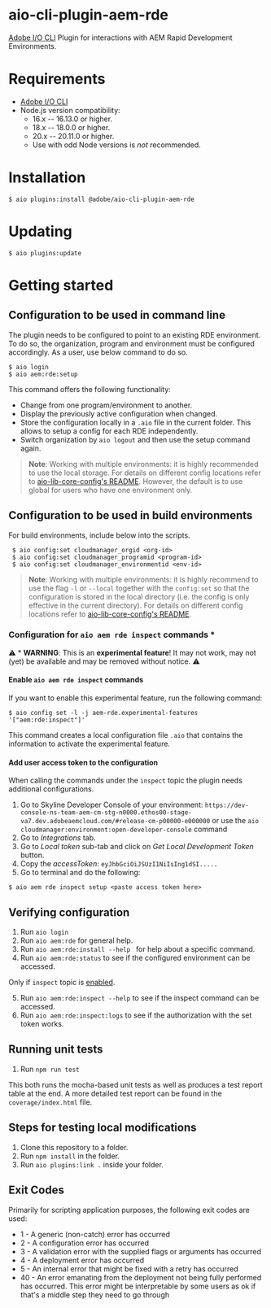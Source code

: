 # aio-cli-plugin-aem-rde

[Adobe I/O CLI](https://github.com/adobe/aio-cli) Plugin for interactions with
AEM Rapid Development Environments.

# Requirements

- [Adobe I/O CLI](https://github.com/adobe/aio-cli)
- Node.js version compatibility:
  - 16.x -- 16.13.0 or higher.
  - 18.x -- 18.0.0 or higher.
  - 20.x -- 20.11.0 or higher.
  - Use with odd Node versions is _not_ recommended.

# Installation

```
$ aio plugins:install @adobe/aio-cli-plugin-aem-rde
```

# Updating

```
$ aio plugins:update
```

# Getting started

## Configuration to be used in command line

The plugin needs to be configured to point to an existing RDE environment. To do so, the organization, program and environment must be configured accordingly.
As a user, use below command to do so.
```
$ aio login
$ aio aem:rde:setup
```
This command offers the following functionality:
- Change from one program/environment to another.
- Display the previously active configuration when changed.
- Store the configuration locally in a ```.aio``` file in the current folder. This allows to setup a config for each RDE independently.
- Switch organization by ```aio logout``` and then use the setup command again.

> **Note**:
> Working with multiple environments: it is highly recommended to use the local storage. For details on different config locations refer to [aio-lib-core-config's README](https://github.com/adobe/aio-lib-core-config#persistent-file-locations). However, the default is to use global for users who have one environment only.


## Configuration to be used in build environments
For build environments, include below into the scripts.
```
 $ aio config:set cloudmanager_orgid <org-id>
 $ aio config:set cloudmanager_programid <program-id>
 $ aio config:set cloudmanager_environmentid <env-id>
```

> **Note**:
> Working with multiple environments: it is highly recommend to use the flag `-l` or `--local` together with the `config:set` so that the configuration is stored in the local directory (i.e. the config is only effective in the current directory). For details on different config locations refer to [aio-lib-core-config's README](https://github.com/adobe/aio-lib-core-config#persistent-file-locations).

### Configuration for `aio aem rde inspect` commands \*

⚠️ \* **WARNING**: This is an **experimental feature**! It may not work, may not (yet) be available and may be removed without notice. ⚠️

#### Enable `aio aem rde inspect` commands

If you want to enable this experimental feature, run the following command:

```
$ aio config set -l -j aem-rde.experimental-features '["aem:rde:inspect"]'
```

This command creates a local configuration file `.aio` that contains the information to activate the experimental feature.

#### Add user access token to the configuration

When calling the commands under the `inspect` topic the plugin needs additional configurations.

1. Go to Skyline Developer Console of your environment: `https://dev-console-ns-team-aem-cm-stg-n0000.ethos00-stage-va7.dev.adobeaemcloud.com/#release-cm-p00000-e000000` or use the `aio cloudmanager:environment:open-developer-console` command
2. Go to _Integrations_ tab.
3. Go to _Local token_ sub-tab and click on _Get Local Development Token_ button.
4. Copy the _accessToken_: `eyJhbGciOiJSUzI1NiIsIng1dSI.....`
5. Go to terminal and do the following:

```
$ aio aem rde inspect setup <paste access token here>
```

## Verifying configuration

1. Run `aio login`
2. Run `aio aem:rde` for general help.
3. Run `aio aem:rde:install --help ` for help about a specific command.
4. Run `aio aem:rde:status` to see if the configured environment can be accessed.

Only if `inspect` topic is [enabled](#configuration-for-aio-aem-rde-inspect-commands).

5. Run `aio aem:rde:inspect --help` to see if the inspect command can be accessed.
6. Run `aio aem:rde:inspect:logs` to see if the authorization with the set token works.

## Running unit tests

1. Run `npm run test`

This both runs the mocha-based unit tests as well as produces a test report table at the end.
A more detailed test report can be found in the `coverage/index.html` file.

## Steps for testing local modifications

1. Clone this repository to a folder.
2. Run `npm install` in the folder.
3. Run `aio plugins:link .` inside your folder.

## Exit Codes

Primarily for scripting application purposes, the following exit codes are used:

- 1 - A generic (non-catch) error has occurred
- 2 - A configuration error has occurred
- 3 - A validation error with the supplied flags or arguments has occurred
- 4 - A deployment error has occurred
- 5 - An internal error that might be fixed with a retry has occurred
- 40 - An error emanating from the deployment not being fully performed has occurred. This error might be interpretable by some users as ok if that's a middle step they need to go through
